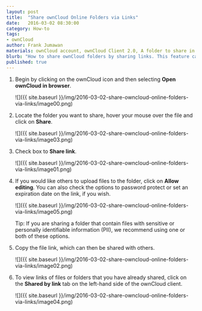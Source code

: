 ```yaml
---
layout: post
title:  "Share ownCloud Online Folders via Links"
date:   2016-03-02 08:30:00
category: How-to
tags:
- ownCloud
author: Frank Jumawan
materials: ownCloud account, ownCloud Client 2.0, A folder to share in ownCloud
blurb: "How to share ownCloud folders by sharing links. This feature can be used to share your files on ownCloud to others outside of the COE."
published: true
---
```


1. Begin by clicking on the ownCloud icon and then selecting **Open ownCloud in browser**.

    ![]({{ site.baseurl }}/img/2016-03-02-share-owncloud-online-folders-via-links/image00.png)

2. Locate the folder you want to share, hover your mouse over the file and click on **Share**.

    ![]({{ site.baseurl }}/img/2016-03-02-share-owncloud-online-folders-via-links/image03.png)

3. Check box to **Share link**.

    ![]({{ site.baseurl }}/img/2016-03-02-share-owncloud-online-folders-via-links/image01.png)

4. If you would like others to upload files to the folder, click on **Allow editing**. You can also check the options to password protect or set an expiration date on the link, if you wish.

    ![]({{ site.baseurl }}/img/2016-03-02-share-owncloud-online-folders-via-links/image05.png)

    Tip: If you are sharing a folder that contain files with sensitive or personally identifiable information (PII), we recommend using one or both of these options.

5. Copy the file link, which can then be shared with others.

    ![]({{ site.baseurl }}/img/2016-03-02-share-owncloud-online-folders-via-links/image02.png)

6. To view links of files or folders that you have already shared, click on the **Shared by link** tab on the left-hand side of the ownCloud client.

    ![]({{ site.baseurl }}/img/2016-03-02-share-owncloud-online-folders-via-links/image04.png)
